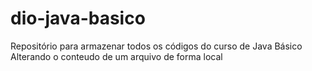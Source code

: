 # dio-java-basico
Repositório para armazenar todos os códigos do curso de Java Básico
Alterando o conteudo de um arquivo de forma local
